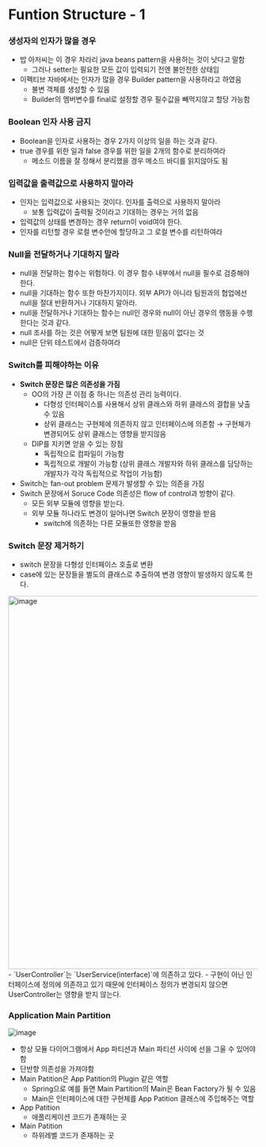 # Funtion Structure - 1

### 생성자의 인자가 많을 경우

- 밥 아저씨는 이 경우 차라리 java beans pattern을 사용하는 것이 낫다고 말함
    - 그러나 setter는 필요한 모든 값이 입력되기 전엔 불안전한 상태임
- 이펙티브 자바에서는 인자가 많을 경우 Builder pattern을 사용하라고 하였음
    - 불변 객체를 생성할 수 있음
    - Builder의 멤버변수를 final로 설정할 경우 필수값을 빼먹지않고 할당 가능함

### Boolean 인자 사용 금지

- Boolean을 인자로 사용하는 경우 2가지 이상의 일을 하는 것과 같다.
- true 경우를 위한 일과 false 경우를 위한 일을 2개의 함수로 분리하여라
    - 메소드 이름을 잘 정해서 분리했을 경우 메소드 바디를 읽지않아도 됨

### 입력값을 출력값으로 사용하지 말아라

- 인자는 입력값으로 사용되는 것이다. 인자를 출력으로 사용하지 말아라
    - 보통 입력값이 출력될 것이라고 기대하는 경우는 거의 없음
- 입력값의 상태를 변경하는 경우 return이 void여야 한다.
- 인자를 리턴할 경우 로컬 변수안에 할당하고 그 로컬 변수를 리턴하여라

### Null을 전달하거나 기대하지 말라

- null을 전달하는 함수는 위험하다. 이 경우 함수 내부에서 null을 필수로 검증해야 한다.
- null을 기대하는 함수 또한 마찬가지이다. 외부 API가 아니라 팀원과의 협업에선 null을 절대 반환하거나 기대하지 말아라.
- null을 전달하거나 기대하는 함수는 null인 경우와 null이 아닌 경우의 행동을 수행한다는 것과 같다.
- null 조사를 하는 것은 어떻게 보면 팀원에 대한 믿음이 없다는 것
- null은 단위 테스트에서 검증하여라

### Switch를 피해야하는 이유

- **Switch 문장은 많은 의존성을 가짐**
    - OO의 가장 큰 이점 중 하나는 의존성 관리 능력이다.
        - 다형성 인터페이스를 사용해서 상위 클래스와 하위 클래스의 결합을 낮출 수 있음
        - 상위 클래스는 구현체에 의존하지 않고 인터페이스에 의존함 → 구현체가 변경되어도 상위 클래스는 영향을 받지않음
    - DIP를 지키면 얻을 수 있는 장점
        - 독립적으로 컴파일이 가능함
        - 독립적으로 개발이 가능함 (상위 클래스 개발자와 하위 클래스를 담당하는 개발자가 각각 독립적으로 작업이 가능함)
- Switch는 fan-out problem 문제가 발생할 수 있는 의존을 가짐
- Switch 문장에서 Soruce Code 의존성은 flow of control과 방향이 같다.
    - 모든 외부 모듈에 영향을 받는다.
    - 외부 모듈 하나라도 변경이 일어나면 Switch 문장이 영향을 받음
        - switch에 의존하는 다른 모듈또한 영향을 받음

### Switch 문장 제거하기

- switch 문장을 다형성 인터페이스 호출로 변환
- case에 있는 문장들을 별도의 클래스로 추출하여 변경 영향이 발생하지 않도록 한다.

<img width="752" alt="image" src="https://user-images.githubusercontent.com/56028408/197344973-cc2dd0ea-d10c-4df7-8747-6275f57f90d5.png">
- `UserController`는 `UserService(interface)`에 의존하고 있다. 
- 구현이 아닌 인터페이스에 정의에 의존하고 있기 때문에 인터페이스 정의가 변경되지 않으면 UserController는 영향을 받지 않는다. 


### Application Main Partition

![image](https://user-images.githubusercontent.com/56028408/197344250-669af06d-1f74-429e-add3-d76753ac214e.png)
- 항상 모듈 다이어그램에서 App 파티션과 Main 파티션 사이에 선을 그울 수 있어야함
- 단반향 의존성을 가져야함
- Main Patition은 App Patition의 Plugin 같은 역할
    - Spring으로 예를 들면 Main Partition의 Main은 Bean Factory가 될 수 있음
    - Main은 인터페이스에 대한 구현체를 App Patition 클래스에 주입해주는 역할
- App Patition
    - 애플리케이션 코드가 존재하는 곳
- Main Patition
    - 하위레벨 코드가 존재하는 곳